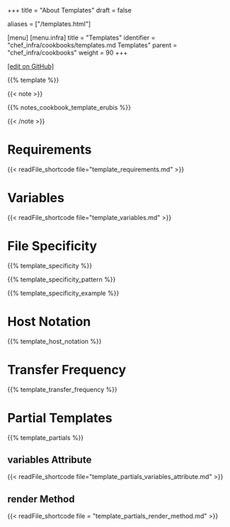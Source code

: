 +++
title = "About Templates"
draft = false

aliases = ["/templates.html"]

[menu]
  [menu.infra]
    title = "Templates"
    identifier = "chef_infra/cookbooks/templates.md Templates"
    parent = "chef_infra/cookbooks"
    weight = 90
+++

[\[edit on GitHub\]](https://github.com/chef/chef-web-docs/blob/master/content/templates.md)

{{% template %}}

{{< note >}}

{{% notes_cookbook_template_erubis %}}

{{< /note >}}

Requirements
============

{{< readFile_shortcode file="template_requirements.md" >}}

Variables
=========

{{< readFile_shortcode file="template_variables.md" >}}

File Specificity
================

{{% template_specificity %}}

{{% template_specificity_pattern %}}

{{% template_specificity_example %}}

Host Notation
=============

{{% template_host_notation %}}

Transfer Frequency
==================

{{% template_transfer_frequency %}}

Partial Templates
=================

{{% template_partials %}}

variables Attribute
-------------------

{{< readFile_shortcode file="template_partials_variables_attribute.md" >}}

render Method
-------------

{{< readFile_shortcode file = "template_partials_render_method.md" >}}
